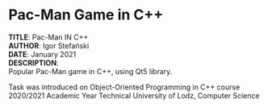 # Pac-Man Game in C++
**TITLE**:  Pac-Man IN C++\
**AUTHOR**: Igor Stefański\
**DATE**:   January 2021\
**DESCRIPTION**:\
Popular Pac-Man game in C++, using Qt5 library.

Task was introduced on Object-Oriented Programming in C++ course
2020/2021 Academic Year
Technical University of Lodz, Computer Science
